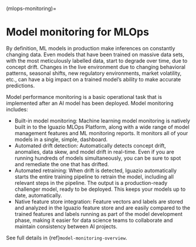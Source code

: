 (mlops-monitoring)=
# Model monitoring for MLOps
By definition, ML models in production make inferences on constantly changing data. Even models that have been trained on massive data sets, 
with the most meticulously labelled data, start to degrade over time, due to concept drift. Changes in the live environment due to changing 
behavioral patterns, seasonal shifts, new regulatory environments, market volatility, etc., can have a big impact on a trained model’s ability to make accurate predictions.

Model performance monitoring is a basic operational task that is implemented after an AI model has been deployed. Model monitoring includes:
- Built-in model monitoring: Machine learning model monitoring is natively built in to the Iguazio MLOps Platform, along with a wide range of 
model management features and ML monitoring reports. It monitors all of your models in a single, simple, dashboard.
- Automated drift detection: Automatically detects concept drift, anomalies, data skew, and model drift in real-time. Even if you are running 
hundreds of models simultaneously, you can be sure to spot and remediate the one that has drifted.
- Automated retraining: When drift is detected, Iguazio automatically starts the entire training pipeline to retrain the model, including all 
relevant steps in the pipeline. The output is a production-ready challenger model, ready to be deployed. This keeps your models up to date, automatically.
- Native feature store integration: Feature vectors and labels are stored and analyzed in the Iguazio feature store and are easily compared to the 
trained features and labels running as part of the model development phase, making it easier for data science teams to collaborate and maintain consistency between AI projects.

See full details in {ref}`model-monitoring-overview`.